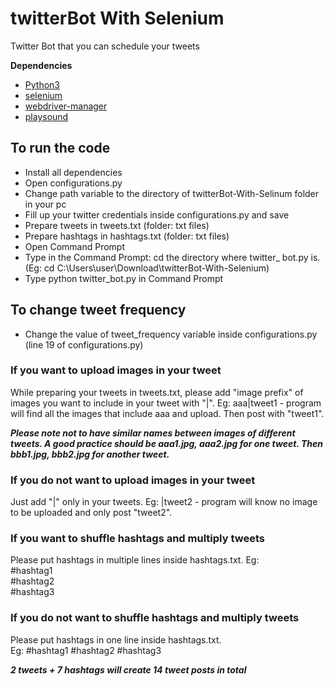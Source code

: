 # twitterBot With Selenium
Twitter Bot that you can schedule your tweets

<b>Dependencies</b>
- [Python3](https://www.python.org/downloads/)
- [selenium](https://pypi.org/project/selenium/)
- [webdriver-manager](https://pypi.org/project/webdriver-manager/)
- [playsound](https://pypi.org/project/playsound/)

## To run the code
- Install all dependencies
- Open configurations.py
- Change path variable to the directory of twitterBot-With-Selinum folder in your pc
- Fill up your twitter credentials inside configurations.py and save
- Prepare tweets in tweets.txt (folder: txt files)
- Prepare hashtags in hashtags.txt (folder: txt files)
- Open Command Prompt
- Type in the Command Prompt: cd the directory where twitter_ bot.py is. (Eg: cd C:\Users\user\Download\twitterBot-With-Selenium)
- Type python twitter_bot.py in Command Prompt

## To change tweet frequency
- Change the value of tweet_frequency variable inside configurations.py (line 19 of configurations.py)

### If you want to upload images in your tweet
While preparing your tweets in tweets.txt, please add "image prefix" of images you want to include in your tweet with "|". Eg: aaa|tweet1 - program will find all the images that include aaa and upload. Then post with "tweet1".

***Please note not to have similar names between images of different tweets. A good practice should be aaa1.jpg, aaa2.jpg for one tweet. Then bbb1.jpg, bbb2.jpg for another tweet.***

### If you do not want to upload images in your tweet
Just add "|" only in your tweets. Eg: |tweet2 - program will know no image to be uploaded and only post "tweet2".

### If you want to shuffle hashtags and multiply tweets
Please put hashtags in multiple lines inside hashtags.txt. Eg:<br/>
#hashtag1<br/>
#hashtag2<br/>
#hashtag3<br/>

### If you do not want to shuffle hashtags and multiply tweets
Please put hashtags in one line inside hashtags.txt. Eg:&nbsp;#hashtag1&nbsp;#hashtag2&nbsp;#hashtag3

***2 tweets + 7 hashtags will create 14 tweet posts in total***
